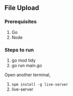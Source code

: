 ## File Upload

### Prerequisites

1. Go
2. Node

### Steps to run

1. go mod tidy
2. go run main.go

Open another terminal,

1. ```npm install -g live-server```
2. live-server
